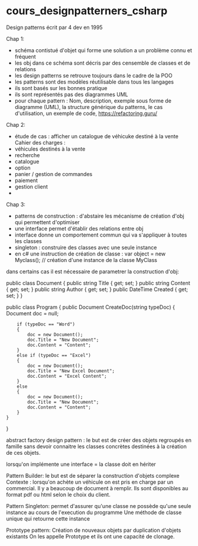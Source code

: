 # cours_designpatterners_csharp


Design patterns écrit par 4 dev en 1995 

Chap 1:
- schéma contistué d'objet qui forme une solution a un problème connu et fréquent 
- les obj dans ce schéma sont décris par des censemble de classes et de relations
- les design patterns se retrouve toujours dans le cadre de la POO 
- les patterns sont des modèles réutilisable dans tous les langages
- ils sont basés sur les bonnes pratique
- ils sont représentés pas des diagrammes UML
- pour chaque pattern : Nom, description, exemple sous forme de diagramme (UML), la structure générique du patterns, le cas d'utilisation, un exemple de code, https://refactoring.guru/

Chap 2:
- étude de cas : afficher un catalogue de véhicuke destiné à la vente
Cahier des charges :
- véhicules destinés à la vente
- recherche
- catalogue
- option
- panier / gestion de commandes
- paiement 
- gestion client
- 

Chap 3:
- patterns de construction : d'abstaire les mécanisme de création d'obj qui permettent d'optimiser 
- une interface permet d'établir des relations entre obj
- interface donne un comportement commun qui va s'appliquer à toutes les classes 
- singleton : construire des classes avec une seule instance
- en c# une instruction de création de classe : 
var object = new Myclass(); // création d'une instance de la classe MyClass

dans certains cas il est nécessaire de parametrer la construction d'obj:


public class Document
{
    public string Title { get; set; }
    public string Content { get; set; }
    public string Author { get; set; }
    public DateTime Created { get; set; }
}

public class Program {
    public Document CreateDoc(string typeDoc)
    {
        Document doc = null;

        if (typeDoc == "Word")
        {
            doc = new Document();
            doc.Title = "New Document";
            doc.Content = "Content";
        }
        else if (typeDoc == "Excel")
        {
            doc = new Document();
            doc.Title = "New Excel Document";
            doc.Content = "Excel Content";
        }
        else
        {
            doc = new Document();
            doc.Title = "New Document";
            doc.Content = "Content";
        }
    }
}

abstract factory design pattern : le but est de créer des objets regroupés en famille sans devoir connaitre les classes concrètes destinées à la création de ces objets.


lorsqu'on implémente une interface = la classe doit en hériter


Pattern Builder: le but est de séparer la construction d'objets complexe
Contexte : lorsqu'on achète un véhicule on est pris en charge par un commercial. Il y a beaucoup de document à remplir. Ils sont disponibles au format pdf ou html selon le choix du client.


Pattern Singleton: permet d'assurer qu'une classe ne possède qu'une seule instance au cours de l'execution du programme 
Une méthode de classe unique qui retourne cette instance

Prototype pattern:
Création de nouveaux objets par duplication d'objets existants
On les appelle Prototype et ils ont une capacité de clonage.
